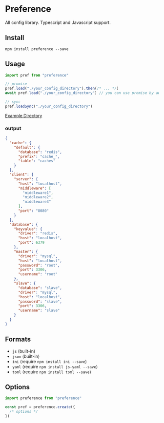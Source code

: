 # Preference

All config library. Typescript and Javascript support.

## Install

```
npm install preference --save
```

## Usage

```js
import pref from "preference"

// promise
pref.load("./your_config_directory").then(/* ... */)
await pref.load("./your_config_directory") // you can use promise by await

// sync
pref.loadSync("./your_config_directory")
```

[Example Directory](https://github.com/corgidisco/preference/tree/master/test/stubs/service)

### output

```json
{
  "cache": {
    "default": {
      "database": "redis",
      "prefix": "cache_",
      "table": "caches"
    }
  },
  "client": {
    "server": {
      "host": "localhost",
      "middleware": [
        "middleware1",
        "middleware2",
        "middleware3"
      ],
      "port": "8080"
    }
  },
  "database": {
    "keyvalue": {
      "driver": "redis",
      "host": "localhost",
      "port": 6379
    },
    "master": {
      "driver": "mysql",
      "host": "localhost",
      "password": "root",
      "port": 3306,
      "username": "root"
    },
    "slave": {
      "database": "slave",
      "driver": "mysql",
      "host": "localhost",
      "password": "slave",
      "port": 3306,
      "username": "slave"
    }
  }
}
```

## Formats

- `js` (built-in)
- `json` (built-in)
- `ini` (require `npm install ini --save`)
- `yaml` (require `npm install js-yaml --save`)
- `toml` (require `npm install toml --save`)

## Options

```js
import preference from "preference"

const pref = preference.create({
  /* options */
})
```
